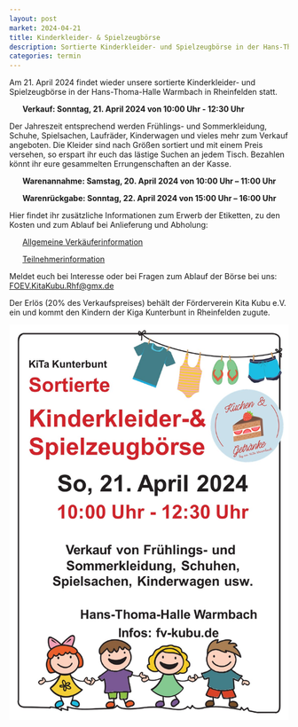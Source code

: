 ```yaml
---
layout: post
market: 2024-04-21
title: Kinderkleider- & Spielzeugbörse
description: Sortierte Kinderkleider- und Spielzeugbörse in der Hans-Thoma-Halle Warmbach in Rheinfelden
categories: termin
---
```

Am 21. April 2024 findet wieder unsere sortierte Kinderkleider- und Spielzeugbörse in der Hans-Thoma-Halle Warmbach in Rheinfelden statt.

&nbsp;&nbsp;&nbsp;&nbsp;&nbsp;&nbsp;**Verkauf: Sonntag, 21. April 2024 von 10:00 Uhr - 12:30 Uhr**

Der Jahreszeit entsprechend werden Frühlings- und Sommerkleidung, Schuhe, Spielsachen, Laufräder, Kinderwagen und vieles mehr zum Verkauf angeboten.
Die Kleider sind nach Größen sortiert und mit einem Preis versehen, so erspart ihr euch das lästige Suchen an jedem Tisch. 
Bezahlen könnt ihr eure gesammelten Errungenschaften an der Kasse.

  &nbsp;&nbsp;&nbsp;&nbsp;&nbsp;&nbsp;**Warenannahme: 	Samstag, 20. April 2024 von 10:00 Uhr – 11:00 Uhr**
  
  &nbsp;&nbsp;&nbsp;&nbsp;&nbsp;&nbsp;**Warenrückgabe: 	Sonntag, 22. April 2024 von 15:00 Uhr – 16:00 Uhr**

Hier findet ihr zusätzliche Informationen zum Erwerb der Etiketten, zu den Kosten und zum Ablauf bei Anlieferung und Abholung:
  
  &nbsp;&nbsp;&nbsp;&nbsp;&nbsp;&nbsp;[Allgemeine Verkäuferinformation](/docs/202404_Allgemeine_Verkäuferinfo.pdf)
  
  &nbsp;&nbsp;&nbsp;&nbsp;&nbsp;&nbsp;[Teilnehmerinformation](/docs/202404_Allgemeine_Teilnehmerinfo.pdf)
  
Meldet euch bei Interesse oder bei Fragen zum Ablauf der Börse bei uns: <FOEV.KitaKubu.Rhf@gmx.de>

Der Erlös (20% des Verkaufspreises) behält der Förderverein Kita Kubu e.V. ein und kommt den Kindern der Kiga Kunterbunt in Rheinfelden zugute.

![Sortierte Kleidung](/images/202404_Plakat.jpg)
